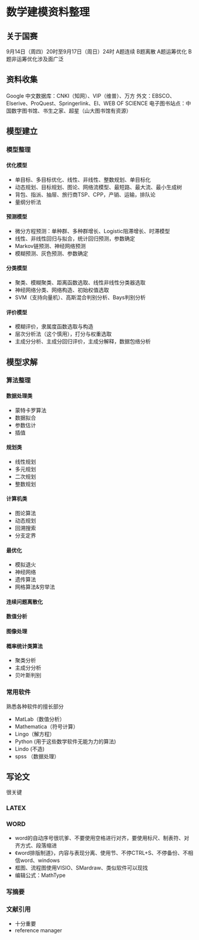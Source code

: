 # 数学建模资料整理
## 关于国赛
9月14日（周四）20时至9月17日（周日）24时
A题连续 B题离散
A题运筹优化 B题非运筹优化涉及面广泛
## 资料收集
####
Google
中文数据库：CNKI（知网）、VIP（维普）、万方
外文：EBSCO、Elserive、ProQuest、Springerlink、EI、WEB OF SCIENCE
电子图书站点：中国数字图书馆、书生之家、超星（山大图书馆有资源）
## 模型建立
### 模型整理
#### 优化模型
+ 单目标、多目标优化、线性、非线性、整数规划、单目标化
+ 动态规划、目标规划、图论、网络流模型、最短路、最大流、最小生成树
+ 背包、指派、抽屉、旅行商TSP、CPP，产销、运输，排队论
+ 量纲分析法
#### 预测模型
+ 微分方程预测：单种群、多种群增长、Logistic阻滞增长、时滞模型
+ 线性、非线性回归与拟合，统计回归预测，参数确定
+ Markov链预测、神经网络预测
+ 模糊预测、灰色预测、参数确定
#### 分类模型
+ 聚类、模糊聚类、距离函数选取、线性非线性分类器选取
+ 神经网络分类、网络构造、初始权值选取
+ SVM（支持向量机）、高斯混合判别分析、Bays判别分析
#### 评价模型
+ 模糊评价，隶属度函数选取与构造
+ 层次分析法（这个慎用），打分与权重选取
+ 主成分分析、主成分回归评价，主成分解释，数据包络分析
## 模型求解
### 算法整理 
#### 数据处理类
+ 蒙特卡罗算法 
+ 数据拟合
+ 参数估计
+ 插值
#### 规划类
+ 线性规划
+ 多元规划
+ 二次规划
+ 整数规划
#### 计算机类
+ 图论算法
+ 动态规划
+ 回溯搜索
+ 分支定界
#### 最优化
+ 模拟退火
+ 神经网络
+ 遗传算法
+ 网格算法&穷举法
#### 连续问题离散化
#### 数值分析
#### 图像处理
#### 概率统计类算法
+ 聚类分析
+ 主成分分析
+ 贝叶斯判别

### 常用软件
熟悉各种软件的擅长部分
+ MatLab（数值分析）
+ Mathematica（符号计算）
+ Lingo（解方程）
+ Python (用于这些数学软件无能为力的算法)
+ Lindo (不造)
+ spss （数据处理）
## 写论文
很关键
### LATEX
### WORD
+ word的自动序号很坑爹、不要使用空格进行对齐，要使用标尺、制表符、对齐方式、段落缩进
+ 《word排版制道》，内容与表现分离、使用节、不停CTRL+S、不停备份、不相信word、windows
+ 框图、流程图使用VISIO、SMardraw、类似软件可以现找
+ 编辑公式：MathType
### 写摘要
### 文献引用
+ 十分重要
+ reference manager



